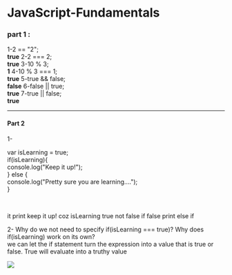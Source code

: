 # JavaScript-Fundamentals

### part 1 :

1-2 == "2"; <br>**true**
2-2 === 2; <br>**true**
3-10 % 3; <br>**1**
4-10 % 3 === 1;<br>**true**
5-true && false; <br>**false**
6-false || true; <br>**true**
7-true || false; <br> **true**

<hr>

#### Part 2

1-<p>
var isLearning = true;<br>
if(isLearning){<br>
console.log("Keep it up!");<br>
} else {<br>
console.log("Pretty sure you are learning....");<br>
}</p><br>

 <p>  it print keep it up! coz isLearning true not false if false print else if</p>

2- Why do we not need to specify if(isLearning === true)? Why does if(isLearning) work on its own?<br> we can let the if statement turn the expression into a value that is true or false. True will evaluate into a truthy value<br>
 
![](vscode-remote://wsl%2Bubuntu/mnt/c/Users/Nidaa/Desktop/nidaaplan/w1/JavaScript-Fundamentals/part2.png) <br>